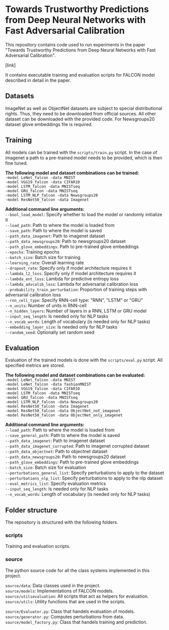 # Towards Trustworthy Predictions from Deep Neural Networks with Fast Adversarial Calibration

This repository contains code used to run experiments in the paper "Towards Trustworthy Predictions from Deep Neural Networks with Fast Adversarial Calibration".

[link]

It contains executable training and evaluation scripts for FALCON model described in detail in the paper.

## Datasets

ImageNet as well as ObjectNet datasets are subject to special distributional rights. Thus, they need to be downloaded from official sources. All other dataset can be downloaded with the provided code. For Newsgroups20 dataset glove embeddings file is required.

## Training

All models can be trained with the `scripts/train.py` script. In the case of imagenet a path to a pre-trained model needs to be provided, which is then fine tuned.

**The following model and dataset combinations can be trained:**\
    `-model LeNet_falcon -data MNIST`\
    `-model VGG19_falcon -data CIFAR10`\
    `-model LSTM_falcon -data MNISTseq`\
    `-model GRU_falcon -data MNISTseq`\
    `-model LSTM_NLP_falcon -data Newsgroups20`\
    `-model ResNet50_falcon -data Imagenet`

**Additional command line arguments:**\
    `--bool_load_model`: Specify whether to load the model or randomly initialize it\
    `--load_path`: Path to where the model is loaded from\
    `--save_path`: Path to where the model is saved\
    `--path_data_imagenet`: Path to imagenet dataset\
    `--path_data_newsgroups20`: Path to newsgroups20 dataset\
    `--path_glove_embeddings`: Path to pre-trained glove embeddings\
    `--epochs`: Training epochs\
    `--batch_size`: Batch size for training\
    `--learning_rate`: Overall learning rate\
    `--dropout_rate`: Specify only if model architecture requires it\
    `--lambda_l2_loss`: Specify only if model architecture requires it\
    `--lambda_ent_loss`: Lambda for predictive entropy loss\
    `--lambda_advcalib_loss`: Lambda for adversarial calibration loss\
    `--probability_train_perturbation`: Proportion of training steps with adversarial calibration loss\
    `--rnn_cell_type`: Specify RNN-cell type: "RNN", "LSTM" or "GRU"\
    `--n_units`: Number of units in RNN-cell\
    `--n_hidden_layers`: Number of layers in a RNN, LSTM or GRU model\
    `--input_seq_length`: Is needed only for NLP tasks\
    `--n_vocab_words`: Length of vocabulary (is needed only for NLP tasks)\
    `--embedding_layer_size`: Is needed only for NLP tasks\
    `--random_seed`: Optionally set random seed

## Evaluation

Evaluation of the trained models is done with the `scripts/eval.py` script. All specified metrics are stored.

**The following model and dataset combinations can be evaluated:**\
    `-model LeNet_falcon -data MNIST`\
    `-model LeNet_falcon -data fashionMNIST`\
    `-model VGG19_falcon -data CIFAR10`\
    `-model LSTM_falcon -data MNISTseq`\
    `-model GRU_falcon -data MNISTseq`\
    `-model LSTM_NLP_falcon -data Newsgroups20`\
    `-model ResNet50_falcon -data Imagenet`\
    `-model ResNet50_falcon -data ObjectNet_not_imagenet`\
    `-model ResNet50_falcon -data ObjectNet_only_imagenet`

**Additional command line arguments:**\
    `--load_path`: Path to where the model is loaded from\
    `--save_general_path`: Path to where the model is saved\
    `--path_data_imagenet`: Path to imagenet dataset\
    `--path_data_imagenet_corrupted`: Path to imagenet corrupted dataset\
    `--path_data_objectnet`: Path to objectnet dataset\
    `--path_data_newsgroups20`: Path to newsgroups20 dataset\
    `--path_glove_embeddings`: Path to pre-trained glove embeddings\
    `--batch_size`: Batch size for evaluation\
    `--perturbations_general_list`: Specify perturbations to apply to the dataset\
    `--perturbations_nlp_list`: Specify perturbations to apply to the nlp dataset\
    `--eval_metrics_list`: Specify evaluation metrics\
    `--input_seq_length`: Is needed only for NLP tasks\
    `--n_vocab_words`: Length of vocabulary (is needed only for NLP tasks)


## Folder structure

The repository is structured with the following folders.

### scripts

Training and evaluation scripts.

### source

The python source code for all the class systems implemented in this project.

`source/data`: Data classes used in the project.\
`source/models`: Implementations of FALCON models.\
`source/utilsevaluation`: All scripts that act as helpers for evaluation.\
`source/utils`: Utility functions that are used in the scripts.

`source/Evaluator.py`: Class that handels evaluation of models.\
`source/generator.py`: Computes perturbations from data.\
`source/model_factory.py`: Class that handels training and prediction.
